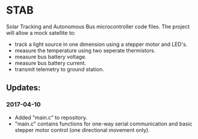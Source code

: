# STAB
Solar Tracking and Autonomous Bus microcontroller code files. The project will allow a mock satellite to:

- track a light source in one dimension using a stepper motor and LED's.
- measure the temperature using two seperate thermistors.
- measure bus battery voltage.
- measure bus battery current.
- transmit telemetry to ground station.

## Updates:

### 2017-04-10

- Added "main.c" to repository.
- "main.c" contains functions for one-way serial communication and basic stepper motor control (one directional movement only).
